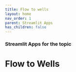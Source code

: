 ```yaml
---
title: Flow to wells
layout: home
nav_order: 1
parent: Streamlit Apps
has_children: false
---
```


### Streamlit Apps for the topic

# Flow to Wells 

